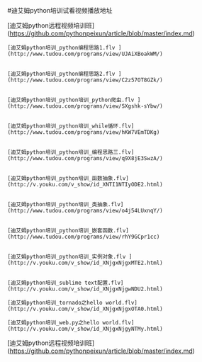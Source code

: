 #迪艾姆python培训试看视频播放地址

[迪艾姆python远程视频培训班] (https://github.com/pythonpeixun/article/blob/master/index.md)



	[迪艾姆python培训_python编程思路1.flv ](http://www.tudou.com/programs/view/UJAiXBoakWM/)


	[迪艾姆python培训_python编程思路2.flv ](http://www.tudou.com/programs/view/C2z57OT8GZk/)


	[迪艾姆python培训_python培训_python爬虫.flv ](http://www.tudou.com/programs/view/SXgshk-sYbw/)


	[迪艾姆python培训_python培训_while循环.flv](http://www.tudou.com/programs/view/hKW7VEmTDKg)


	[迪艾姆python培训_python培训_编程思路三.flv](http://www.tudou.com/programs/view/q9X8jE3SwzA/)


	[迪艾姆python培训_python培训_函数抽象.flv](http://v.youku.com/v_show/id_XNTI1NTIyODE2.html)


	[迪艾姆python培训_python培训_类抽象.flv](http://www.tudou.com/programs/view/o4j54LUxnqY/)


	[迪艾姆python培训_python培训_嵌套函数.flv](http://www.tudou.com/programs/view/rhY9GCpr1cc)


	[迪艾姆python培训_python培训_实例对象.flv ](http://v.youku.com/v_show/id_XNjgxNjgxMTE2.html)


	[迪艾姆python培训_sublime text配置.flv](http://v.youku.com/v_show/id_XNjgxNjgwNDU2.html)

	[迪艾姆python培训_tornado之hello world.flv](http://v.youku.com/v_show/id_XNjgxNjgxOTA0.html)

	[迪艾姆python培训_web.py之hello world.flv](http://v.youku.com/v_show/id_XNjgxNjgyNTMy.html)



[迪艾姆python远程视频培训班] (https://github.com/pythonpeixun/article/blob/master/index.md)








